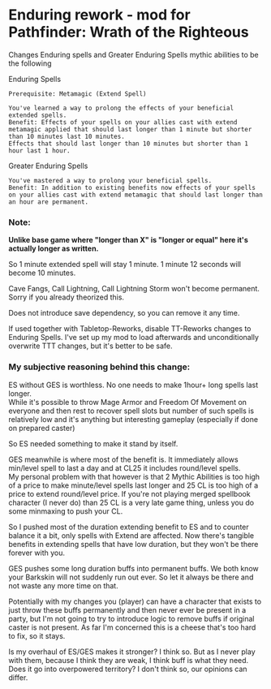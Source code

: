 # Enduring rework - mod for Pathfinder: Wrath of the Righteous

Changes Enduring spells and Greater Enduring Spells mythic abilities to be the following

Enduring Spells
```
Prerequisite: Metamagic (Extend Spell)

You've learned a way to prolong the effects of your beneficial extended spells.
Benefit: Effects of your spells on your allies cast with extend metamagic applied that should last longer than 1 minute but shorter than 10 minutes last 10 minutes.
Effects that should last longer than 10 minutes but shorter than 1 hour last 1 hour.
```

Greater Enduring Spells
```
You've mastered a way to prolong your beneficial spells.
Benefit: In addition to existing benefits now effects of your spells on your allies cast with extend metamagic that should last longer than an hour are permanent.
```

### Note:
**Unlike base game where "longer than X" is "longer or equal" here it's actually longer as written.**

So 1 minute extended spell will stay 1 minute. 1 minute 12 seconds will become 10 minutes.

Cave Fangs, Call Lightning, Call Lightning Storm won't become permanent. Sorry if you already theorized this.

Does not introduce save dependency, so you can remove it any time.

If used together with Tabletop-Reworks, disable TT-Reworks changes to Enduring Spells. 
I've set up my mod to load afterwards and unconditionally overwrite TTT changes, but it's better to be safe.

### My subjective reasoning behind this change:
ES without GES is worthless. No one needs to make 1hour+ long spells last longer.   
While it's possible to throw Mage Armor and Freedom Of Movement on everyone and then rest to recover spell slots but number of such spells is relatively low and it's anything but interesting gameplay (especially if done on prepared caster)

So ES needed something to make it stand by itself.

GES meanwhile is where most of the benefit is. It immediately allows min/level spell to last a day and at CL25 it includes round/level spells.   
My personal problem with that however is that 2 Mythic Abilities is too high of a price to make minute/level spells last longer and 25 CL is too high of a price to extend round/level price. If you're not playing merged spellbook character (I never do) than 25 CL is a very late game thing, unless you do some minmaxing to push your CL.

So I pushed most of the duration extending benefit to ES and to counter balance it a bit, only spells with Extend are affected. 
Now there's tangible benefits in extending spells that have low duration, but they won't be there forever with you.

GES pushes some long duration buffs into permanent buffs. We both know your Barkskin will not suddenly run out ever. So let it always be there and not waste any more time on that.

Potentially with my changes you (player) can have a character that exists to just throw these buffs permanently and then never ever be present in a party, but I'm not going to try to introduce logic to remove buffs if original caster is not present. As far I'm concerned this is a cheese that's too hard to fix, so it stays.

Is my overhaul of ES/GES makes it stronger? I think so. But as I never play with them, because I think they are weak, I think buff is what they need. Does it go into overpowered territory? I don't think so, our opinions can differ.